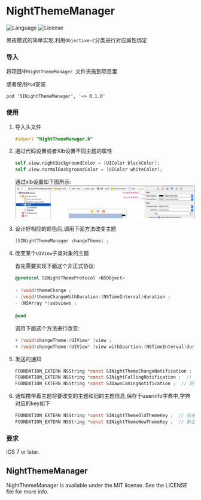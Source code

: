 # NightThemeManager

![Language](https://img.shields.io/badge/language-objc-orange.svg)
![License](https://img.shields.io/badge/license-MIT-blue.svg)  

黑夜模式的简单实现,利用`Objective-C`分类进行对应属性绑定

### 导入
将项目中`NightThemeManager `文件夹拖到项目里 

或者使用`Pod`安装

	pod 'SINightThemeManager', '~> 0.1.0'	
	
### 使用
1. 导入头文件

	```objective-c
	#import "NightThemeManager.h"
	```
	
2. 通过代码设置或者Xib设置不同主题的属性

	```objective-c
	self.view.nightBackgroundColor = [UIColor blackColor];
   self.view.normalBackgroundColor = [UIColor whiteColor];
	```
	
	通过xib设置如下图所示:
	![](xib.jpg)
	
3. 设计好相应的颜色后,调用下面方法改变主题

	```objective-c
	[SINightThemeManager changeTheme] ;
	```
	
4. 改变某个`UIView`子类对象的主题

	首先需要实现下面这个非正式协议:
	
	```objective-c
	@protocol SINightThemeProtocol <NSObject>

	- (void)themeChange ;
	- (void)themeChangeWithDuration:(NSTimeInterval)duration ;
	- (NSArray *)subviews ;

	@end
	```
	
	调用下面这个方法进行改变:
	
	```objective-c
	+ (void)changeTheme:(UIView* )view ;
	+ (void)changeTheme:(UIView* )view withDuartion:(NSTimeInterval)duration ;
	```
	
5. 发送的通知
	
	```objective-c
	FOUNDATION_EXTERN NSString *const SINightThemeChangeNotification ;  // 将要改变主题
	FOUNDATION_EXTERN NSString *const SINightFallingNotification ;  // 将要变为黑夜主题
	FOUNDATION_EXTERN NSString *const SIDawnComingNotification ;  // 将要变为白天主题
	```
	
6. 通知携带着主题将要改变的主题和旧的主题信息,保存于userinfo字典中,字典对应的key如下

	```objective-c
	FOUNDATION_EXTERN NSString *const SINightThemeOldThemeKey ;  // 旧主题对应Key
	FOUNDATION_EXTERN NSString *const SINightThemeNewThemeKey ;  // 新主题对应Key
	```
	
	
### 要求
iOS 7 or later.
	
## NightThemeManager
NightThemeManager is available under the MIT license. See the LICENSE file for more info.
	





